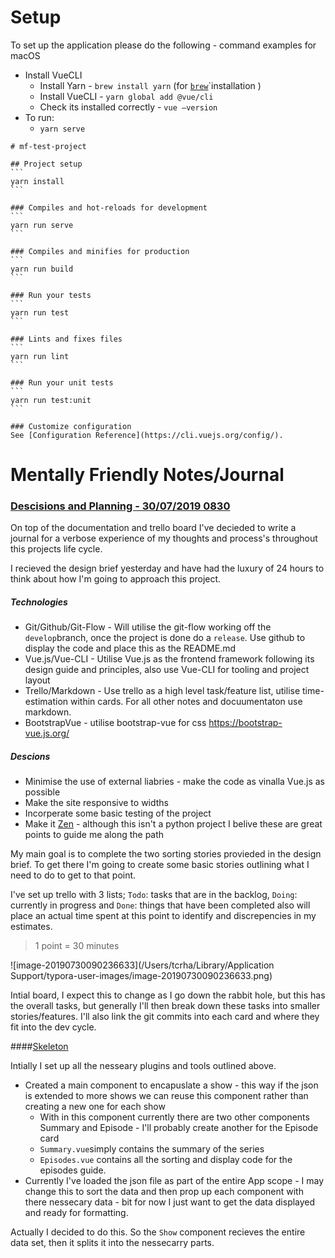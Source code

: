 # Setup

To set up the application please do the following - command examples for macOS

* Install VueCLI
  * Install Yarn - `brew install yarn` (for [`brew`](https://brew.sh/)`installation )
  * Install VueCLI - `yarn global add @vue/cli`
  * Check its installed correctly - `vue —version`
* To run:
  * `yarn serve`

```
# mf-test-project

## Project setup
​```
yarn install
​```

### Compiles and hot-reloads for development
​```
yarn run serve
​```

### Compiles and minifies for production
​```
yarn run build
​```

### Run your tests
​```
yarn run test
​```

### Lints and fixes files
​```
yarn run lint
​```

### Run your unit tests
​```
yarn run test:unit
​```

### Customize configuration
See [Configuration Reference](https://cli.vuejs.org/config/).
```

# Mentally Friendly Notes/Journal

### <ins>Descisions and Planning - 30/07/2019 0830</ins>

On top of the documentation and trello board I've decieded to write a journal for a verbose experience of my thoughts and process's throughout this projects life cycle. 

I recieved the design brief yesterday and have had the luxury of 24 hours to think about how I'm going to approach this project. 

##### Technologies

* Git/Github/Git-Flow - Will utilise the git-flow working off the `develop`branch, once the project is done do a `release`. Use github to display the code and place this as the README.md
* Vue.js/Vue-CLI - Utilise Vue.js as the frontend framework following its design guide and principles, also use Vue-CLI for tooling and project layout
* Trello/Markdown - Use trello as a high level task/feature list, utilise time-estimation within cards. For all other notes and docuumentaton use markdown.
* BootstrapVue - utilise bootstrap-vue for css https://bootstrap-vue.js.org/

##### Descions

* Minimise the use of external liabries - make the code as vinalla Vue.js as possible
* Make the site responsive to widths
* Incorperate some basic testing of the project
* Make it [Zen](https://nicoledominguez.com/assets/public/zen-py.png) - although this isn't a python project I belive these are great points to guide me along the path

My main goal is to complete the two sorting stories provieded in the design brief. To get there I'm going to create some basic stories outlining what I need to do to get to that point. 

I've set up trello with 3 lists; `Todo`: tasks that are in the backlog, `Doing`: currently in progress and `Done`: things that have been completed also will place an actual time spent at this point to identify and discrepencies in my estimates.

> 1 point = 30 minutes

![image-20190730090236633](/Users/tcrha/Library/Application Support/typora-user-images/image-20190730090236633.png)

Intial board, I expect this to change as I go down the rabbit hole, but this has the overall tasks, but generally I'll then break down these tasks into smaller stories/features. I'll also link the git commits into each card and where they fit into the dev cycle.

####<ins>Skeleton</ins>

Intially I set up all the nesseary plugins and tools outlined above. 

* Created a main component to encapuslate a show - this way if the json is extended to more shows we can reuse this component rather than creating a new one for each show
  * With in this component currently there are two other components Summary and Episode - I'll probably create another for the Episode card
  * `Summary.vue`simply contains the summary of the series
  * `Episodes.vue` contains all the sorting and display code for the episodes guide.
* Currently I've loaded the json file as part of the entire App scope - I may change this to sort the data and then prop up each component with there nessecary data - bit for now I just want to get the data displayed and ready for formatting.

Actually I decided to do this. So the `Show` component recieves the entire data set, then it splits it into the nessecarry parts.

